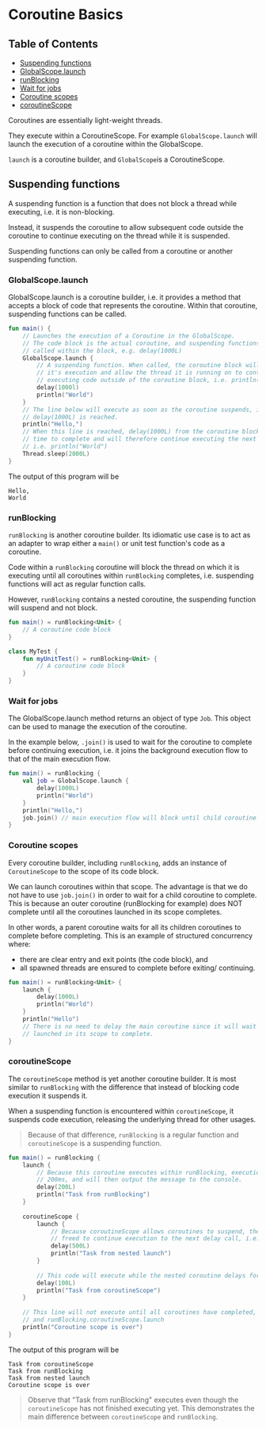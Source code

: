 # Coroutine Basics

## Table of Contents
* [Suspending functions](#suspending-functions)
* [GlobalScope.launch](#globalScope.launch)
* [runBlocking](#runblocking)
* [Wait for jobs](#wait-for-jobs)
* [Coroutine scopes](#coroutine-scopes)
* [coroutineScope](#coroutinescope)

Coroutines are essentially light-weight threads.

They execute within a CoroutineScope. For example `GlobalScope.launch` will
launch the execution of a coroutine within the GlobalScope.

`launch` is a coroutine builder, and `GlobalScope`is a CoroutineScope.

## Suspending functions

A suspending function is a function that does not block a thread while
executing, i.e. it is non-blocking.

Instead, it suspends the coroutine to allow subsequent code
outside the coroutine to continue executing on the thread while it
is suspended.

Suspending functions can only be called from a coroutine or another
suspending function.

### GlobalScope.launch

GlobalScope.launch is a coroutine builder, i.e. it provides a method that accepts a block of code
that represents the coroutine. Within that coroutine, suspending functions can be called.

```kotlin
fun main() {
    // Launches the execution of a Coroutine in the GlobalScope.
    // The code block is the actual coroutine, and suspending functions can be
    // called within the block, e.g. delay(1000L)
    GlobalScope.launch {
        // A suspending function. When called, the coroutine block will suspend
        // it's execution and allow the thread it is running on to continue 
        // executing code outside of the coroutine block, i.e. println("Hello,")
        delay(1000l)
        println("World")
    }
    // The line below will execute as soon as the coroutine suspends, i.e. when
    // delay(1000L) is reached.
    println("Hello,")
    // When this line is reached, delay(1000L) from the coroutine block had 
    // time to complete and will therefore continue executing the next line, 
    // i.e. println("World")
    Thread.sleep(2000L)
}
```
The output of this program will be
```
Hello,
World
```

### runBlocking

`runBlocking` is another coroutine builder. Its idiomatic use case is to act as an adapter to
wrap either a `main()` or unit test function's code as a coroutine.

Code within a `runBlocking` coroutine will block the thread on which it is executing until
all coroutines within `runBlocking` completes, i.e. suspending functions will act as regular
function calls.

However, `runBlocking` contains a nested coroutine, the suspending function will suspend
and not block.

```kotlin
fun main() = runBlocking<Unit> {
    // A coroutine code block
}

class MyTest {
    fun myUnitTest() = runBlocking<Unit> {
        // A coroutine code block 
    }
}
```

### Wait for jobs

The GlobalScope.launch method returns an object of type `Job`. This object can be used to
manage the execution of the coroutine.

In the example below, `.join()` is used to wait for the coroutine to complete before
continuing execution, i.e. it joins the background execution flow to that of the main
execution flow.

```kotlin
fun main() = runBlocking {
    val job = GlobalScope.launch {
        delay(1000L)
        println("World")
    }
    println("Hello,")
    job.join() // main execution flow will block until child coroutine completes
}
```

### Coroutine scopes

Every coroutine builder, including `runBlocking`, adds an instance of `CoroutineScope` to the
scope of its code block.

We can launch coroutines within that scope. The advantage is that we do not have to use
`job.join()` in order to wait for a child coroutine to complete. This is because an outer coroutine
(runBlocking for example) does NOT complete until all the coroutines launched in its scope
completes.

In other words, a parent coroutine waits for all its children coroutines to complete before
completing. This is an example of structured concurrency where:
- there are clear entry and exit points (the code block), and
- all spawned threads are ensured to complete before exiting/ continuing.

```kotlin
fun main() = runBlocking<Unit> {
    launch {
        delay(1000L)
        println("World")
    }
    println("Hello")
    // There is no need to delay the main coroutine since it will wait for its child coroutine
    // launched in its scope to complete.
}
```

### coroutineScope

The `coroutineScope` method is yet another coroutine builder. It is most similar to
`runBlocking` with the difference that instead of blocking code execution it suspends it.

When a suspending function is encountered within `coroutineScope`, it suspends code
execution, releasing the underlying thread for other usages.

> Because of that difference, `runBlocking` is a regular function and `coroutineScope`
is a suspending function.

```kotlin
fun main() = runBlocking {
    launch {
        // Because this coroutine executes within runBlocking, execution will stop here for 
        // 200ms, and will then output the message to the console.
        delay(200L)
        println("Task from runBlocking")
    }
    
    coroutineScope {
        launch {
            // Because coroutineScope allows coroutines to suspend, the thread will be
            // freed to continue execution to the next delay call, i.e. delay(100L).
            delay(500L)
            println("Task from nested launch")
        }
        
        // This code will execute while the nested coroutine delays for 500ms.
        delay(100L)
        println("Task from coroutineScope")
    }
    
    // This line will not execute until all coroutines have completed, i.e. runBlocking.launch
    // and runBlocking.coroutineScope.launch
    println("Coroutine scope is over")
}
```
The output of this program will be
```
Task from coroutineScope
Task from runBlocking
Task from nested launch
Coroutine scope is over
```

> Observe that "Task from runBlocking" executes even though the `coroutineScope` has not finished
executing yet. This demonstrates the main difference between `coroutineScope` and `runBlocking`.
